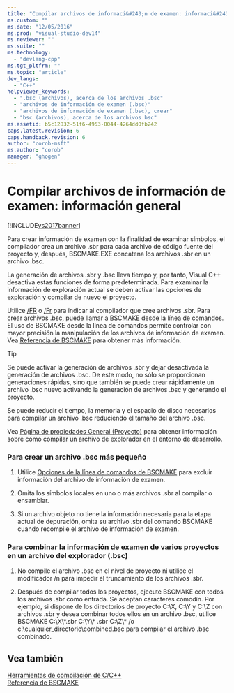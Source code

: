 ```yaml
---
title: "Compilar archivos de informaci&#243;n de examen: informaci&#243;n general | Microsoft Docs"
ms.custom: ""
ms.date: "12/05/2016"
ms.prod: "visual-studio-dev14"
ms.reviewer: ""
ms.suite: ""
ms.technology: 
  - "devlang-cpp"
ms.tgt_pltfrm: ""
ms.topic: "article"
dev_langs: 
  - "C++"
helpviewer_keywords: 
  - ".bsc (archivos), acerca de los archivos .bsc"
  - "archivos de información de examen (.bsc)"
  - "archivos de información de examen (.bsc), crear"
  - "bsc (archivos), acerca de los archivos bsc"
ms.assetid: b5c12832-51f6-4953-8044-4264dd0fb242
caps.latest.revision: 6
caps.handback.revision: 6
author: "corob-msft"
ms.author: "corob"
manager: "ghogen"
---
```

# Compilar archivos de informaci&#243;n de examen: informaci&#243;n general
[!INCLUDE[vs2017banner](../../assembler/inline/includes/vs2017banner.md)]

Para crear información de examen con la finalidad de examinar símbolos, el compilador crea un archivo .sbr para cada archivo de código fuente del proyecto y, después, BSCMAKE.EXE concatena los archivos .sbr en un archivo .bsc.  
  
 La generación de archivos .sbr y .bsc lleva tiempo y, por tanto, Visual C\+\+ desactiva estas funciones de forma predeterminada.  Para examinar la información de exploración actual se deben activar las opciones de exploración y compilar de nuevo el proyecto.  
  
 Utilice [\/FR](../../build/reference/fr-fr-create-dot-sbr-file.md) o [\/Fr](../../build/reference/fr-fr-create-dot-sbr-file.md) para indicar al compilador que cree archivos .sbr.  Para crear archivos .bsc, puede llamar a [BSCMAKE](../../build/reference/bscmake-command-line.md) desde la línea de comandos.  El uso de BSCMAKE desde la línea de comandos permite controlar con mayor precisión la manipulación de los archivos de información de examen.  Vea [Referencia de BSCMAKE](../../build/reference/bscmake-reference.md) para obtener más información.  
  
> [!TIP]
>  Se puede activar la generación de archivos .sbr y dejar desactivada la generación de archivos .bsc.  De este modo, no sólo se proporcionan generaciones rápidas, sino que también se puede crear rápidamente un archivo .bsc nuevo activando la generación de archivos .bsc y generando el proyecto.  
  
 Se puede reducir el tiempo, la memoria y el espacio de disco necesarios para compilar un archivo .bsc reduciendo el tamaño del archivo .bsc.  
  
 Vea [Página de propiedades General \(Proyecto\)](../../ide/general-property-page-project.md) para obtener información sobre cómo compilar un archivo de explorador en el entorno de desarrollo.  
  
### Para crear un archivo .bsc más pequeño  
  
1.  Utilice [Opciones de la línea de comandos de BSCMAKE](../../build/reference/bscmake-options.md) para excluir información del archivo de información de examen.  
  
2.  Omita los símbolos locales en uno o más archivos .sbr al compilar o ensamblar.  
  
3.  Si un archivo objeto no tiene la información necesaria para la etapa actual de depuración, omita su archivo .sbr del comando BSCMAKE cuando recompile el archivo de información de examen.  
  
### Para combinar la información de examen de varios proyectos en un archivo del explorador \(.bsc\)  
  
1.  No compile el archivo .bsc en el nivel de proyecto ni utilice el modificador \/n para impedir el truncamiento de los archivos .sbr.  
  
2.  Después de compilar todos los proyectos, ejecute BSCMAKE con todos los archivos .sbr como entrada.  Se aceptan caracteres comodín.  Por ejemplo, si dispone de los directorios de proyecto C:\\X, C:\\Y y C:\\Z con archivos .sbr y desea combinar todos ellos en un archivo .bsc, utilice BSCMAKE C:\\X\\\*.sbr C:\\Y\\\* .sbr C:\\Z\\\* \/o c:\\cualquier\_directorio\\combined.bsc para compilar el archivo .bsc combinado.  
  
## Vea también  
 [Herramientas de compilación de C\/C\+\+](../../build/reference/c-cpp-build-tools.md)   
 [Referencia de BSCMAKE](../../build/reference/bscmake-reference.md)
